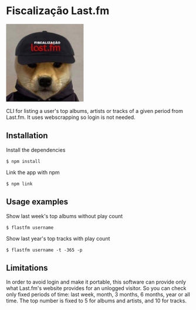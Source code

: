 # Fiscalização Last.fm

![Picture of a shiba inu wearing a cap with the message "Fiscalização Last.fm" embroidered in it.](/doge.png)

CLI for listing a user's top albums, artists or tracks of a given period from Last.fm. It uses webscrapping so login is not needed.

## Installation

Install the dependencies
```
$ npm install
```
Link the app with npm
```
$ npm link
```
## Usage examples

Show last week's top albums without play count
```
$ flastfm username
```
Show last year's top tracks with play count
```
$ flastfm username -t -365 -p
```
## Limitations

In order to avoid login and make it portable, this software can provide only what Last.fm's website provides for an unlogged visitor.
So you can check only fixed periods of time: last week, month, 3 months, 6 months, year or all time.
The top number is fixed to 5 for albums and artists, and 10 for tracks.